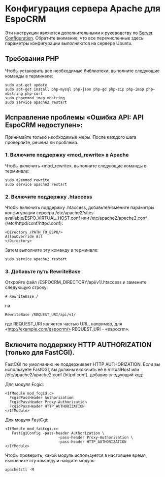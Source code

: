 # Конфигурация сервера Apache для EspoCRM

Эти инструкции являются дополнительными к руководству по  [Server Configuration](server-configuration.md). Обратите внимание, что все перечисленные здесь параметры конфигурации выполняются на сервере Ubuntu.

## Требования PHP

Чтобы установить все необходимые библиотеки, выполните следующие команды в терминале:

```
sudo apt-get update
sudo apt-get install php-mysql php-json php-gd php-zip php-imap php-mbstring php-curl
sudo phpenmod imap mbstring
sudo service apache2 restart
```

## Исправление проблемы «Ошибка API: API EspoCRM недоступен»:

Принимайте только необходимые меры. После каждого шага проверяйте, решена ли проблема.

### 1. Включите поддержку «mod_rewrite» в Apache

Чтобы включить «mod_rewrite», выполните следующие команды в терминале:
```
sudo a2enmod rewrite
sudo service apache2 restart
```

### 2. Включите поддержку .htaccess

Чтобы включить поддержку .htaccess, добавьте/измените параметры конфигурации сервера /etc/apache2/sites-available/ESPO_VIRTUAL_HOST.conf или /etc/apache2/apache2.conf (/etc/httpd/conf/httpd.conf):

```
<Directory /PATH_TO_ESPO/>
AllowOverride All
</Directory>
```

Затем выполните эту команду в терминале:

```
sudo service apache2 restart
```

### 3. Добавьте путь RewriteBase

Откройте файл /ESPOCRM_DIRECTORY/api/v1/.htaccess и замените следующую строку:

```
# RewriteBase /
```

на

```
RewriteBase /REQUEST_URI/api/v1/
```

где REQUEST_URI является частью URL, например, для «http://example.com/espocrm/» REQUEST_URI - «espocrm».


## Включите поддержку HTTP AUTHORIZATION (только для FastCGI).

FastCGI по умолчанию не поддерживает HTTP AUTHORIZATION. Если вы используете FastCGI, вы должны включить её в VirtualHost или /etc/apache2/apache2.conf (httpd.conf), добавив следующий код:

Для модуля Fcgid:

```
<IfModule mod_fcgid.c>
  FcgidPassHeader Authorization
  FcgidPassHeader Proxy-Authorization
  FcgidPassHeader HTTP_AUTHORIZATION  
</IfModule>
```

Для модуля FastCgi:

```
<IfModule mod_fastcgi.c>
   FastCgiConfig -pass-header Authorization \
                        -pass-header Proxy-Authorization \
                        -pass-header HTTP_AUTHORIZATION  
</IfModule>
```

Чтобы проверить, какой модуль используется в настоящее время, выполните эту команду и найдите модуль:

```
apache2ctl -M
```
